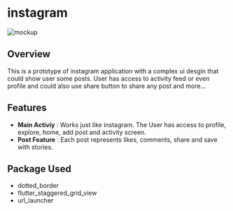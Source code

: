 # instagram
![mockup](assets/mockup.png)


## Overview
This is a prototype of instagram application with a complex ui desgin that could show user some posts. User has access to activity feed or even profile and could also use share button to share any post and more...

## Features 
- **Main Activiy** : Works just like instagram. The User has access to profile, explore, home, add post and activity screen.
- **Post Feature** : Each post represents likes, comments, share and save with stories.

## Package Used 
 - dotted_border
 - flutter_staggered_grid_view
 - url_launcher
